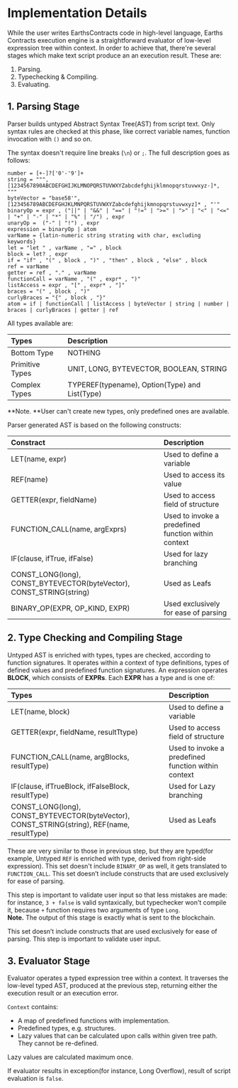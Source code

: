 # Implementation Details

While the user writes EarthsContracts code in high-level language, Earths Contracts execution engine is a straightforward evaluator of low-level expression tree within context. In order to achieve that, there're several stages which make text script produce an an execution result. These are:

1. Parsing.
2. Typechecking & Compiling.
3. Evaluating.

## 1. Parsing Stage

Parser builds untyped Abstract Syntax Tree\(AST\) from script text. Only syntax rules are checked at this phase, like correct variable names, function invocation with `()` and so on.

The syntax doesn't require line breaks \(`\n`\) or `;`. The full description goes as follows:

```
number = [+-]?['0'-'9']+
string = """, [1234567890ABCDEFGHIJKLMNOPQRSTUVWXYZabcdefghijklmnopqrstuvwxyz-]*, """
byteVector = "base58'", [123456789ABCDEFGHJKLMNPQRSTUVWXYZabcdefghijkmnopqrstuvwxyz]* , "'"
binaryOp = expr , ("||" | "&&" | "==" | "!=" | ">=" | ">" | "<" | "<=" | "+" | "-" | "*" | "%" | "/") , expr 
unaryOp =  ("-" | "!") , expr 
expression = binaryOp | atom
varName = {latin-numeric string strating with char, excluding keywords}
let = "let " , varName , "=" , block
block = let? , expr
if = "if" , "(" , block , ")" , "then" , block , "else" , block
ref = varName
getter = ref , "." , varName
functionCall = varName , "(" , expr* , ")"
listAccess = expr , "[" , expr* , "]"
braces = "(" , block , ")"
curlyBraces = "{" , block , "}"
atom = if | functionCall | listAccess | byteVector | string | number | braces | curlyBraces | getter | ref
```

All types available are:

| Types | Description |
| :--- | :--- |
| Bottom Type | NOTHING |
| Primitive Types | UNIT, LONG, BYTEVECTOR, BOOLEAN, STRING |
| Complex Types | TYPEREF\(typename\), Option\(Type\) and List\(Type\) |

**Note. **User can't create new types, only predefined ones are available.

Parser generated AST is based on the following constructs:

| Constract | Description |
| :--- | :--- |
| LET\(name, expr\) | Used to define a variable |
| REF\(name\) | Used to access its value |
| GETTER\(expr, fieldName\) | Used to access field of structure |
| FUNCTION\_CALL\(name, argExprs\) | Used to invoke a predefined function within context |
| IF\(clause, ifTrue, ifFalse\) | Used for lazy branching |
| CONST\_LONG\(long\), CONST\_BYTEVECTOR\(byteVector\),      CONST\_STRING\(string\) | Used as Leafs |
| BINARY\_OP\(EXPR, OP\_KIND, EXPR\) | Used exclusively for ease of parsing |

## 2. Type Checking and Compiling Stage

Untyped AST is enriched with types, types are checked, according to function signatures. It operates within a context of type definitions, types of defined values and predefined function signatures. An expression operates **BLOCK**, which consists of **EXPRs**. Each **EXPR** has a type and is one of:

| Types | Description |
| :--- | :--- |
| LET\(name, block\) | Used to define a variable |
| GETTER\(expr, fieldName, resultTtype\) | Used to access field of structure |
| FUNCTION\_CALL\(name, argBlocks, resultType\) | Used to invoke a predefined function within context |
| IF\(clause, ifTrueBlock, ifFalseBlock, resultType\) | Used for Lazy branching |
| CONST\_LONG\(long\), CONST\_BYTEVECTOR\(byteVector\), CONST\_STRING\(string\), REF\(name, resultType\) | Used as Leafs |

These are very similar to those in previous step, but they are typed\(for example, Untyped `REF` is enriched with type, derived from right-side expression\). This set doesn't include `BINARY_OP` as well, it gets translated to `FUNCTION_CALL`. This set doesn’t include constructs that are used exclusively for ease of parsing.

This step is important to validate user input so that less mistakes are made: for instance, `3 + false` is valid syntaxically, but typechecker won't compile it, because `+`  function requires two arguments of type `Long`.  
**Note.** The output of this stage is exactly what is sent to the blockchain.

This set doesn’t include constructs that are used exclusively for ease of parsing. This step is important to validate user input.

## 3. Evaluator Stage

Evaluator operates a typed expression tree within a context. It traverses the low-level typed AST, produced at the previous step, returning either the execution result or an execution error.

`Context` contains:

* A map of predefined functions with implementation.
* Predefined types, e.g. structures.
* Lazy values that can be calculated upon calls within given tree path. They cannot be re-defined.

Lazy values are calculated maximum once.

If evaluator results in exception\(for instance, Long Overflow\), result of script evaluation is `false`.

